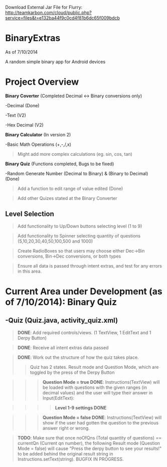 Download External Jar File for Flurry: http://teamkarbon.com/cloud/public.php?service=files&t=e132ba44f9c0cd4f81b6dc65f009bdcb

BinaryExtras
============

As of 7/10/2014

A random simple binary app for Android devices

Project Overview
============
**Binary Coverter** (Completed Decimal <-> Binary conversions only)

-Decimal (Done)

-Text (V2)

-Hex Decimal (V2)


**Binary Calculator** (In version 2)

-Basic Math Operations (+,-,/,x)
> Might add more complex calculations (eg. sin, cos, tan)


**Binary Quiz** (Functions completed, Bugs to be fixed)

-Random Generate Number (Decimal to Binary) & (Binary to Decimal) (Done)

>Add a function to edit range of value edited (Done)

>Add other Quizes stated at the Binary Converter


**Level Selection**
----------------
>Add functionality to Up/Down buttons selecting level (1 to 9)

>Add functionality to Spinner selecting quantity of questions (5,10,20,30,40,50,100,500 and 1000)

>Create RadioBoxes so that users may choose either Dec->Bin conversions, Bin->Dec conversions, or both types

>Ensure all data is passed through intent extras, and test for any errors in this area.


Current Area under Development (as of 7/10/2014): **Binary Quiz**
============
-Quiz  (Quiz.java, activity_quiz.xml)
-----------
>**DONE**: Add required controls/views. (1 TextView, 1 EditText and 1 Derpy Button)

>**DONE**: Receive all intent extras data passed

>**DONE**: Work out the structure of how the quiz takes place.
>>Quiz has 2 states. Result mode and Question Mode, which are toggled by the press of the Derpy Button

>>> **Question Mode = true DONE**: Instructions(TextView) will be loaded with questions with the given ranges (in decimal values) and the user will type their answer in Input(EditText):

>>>> **Level 1-9 settings DONE**

>>> **Question Mode = false DONE**: Instructions(TextView) will show if the user had gotten the question to the previous answer right or wrong.

>**TODO**: Make sure that once noOfQns (Total quantity of questions) == currentQn (Current qn number), the following Result mode (Question Mode = false) will cause "Press the derpy button to see your results!" to be added behind the original result string in Instructions.setText(string). BUGFIX IN PROGRESS.
